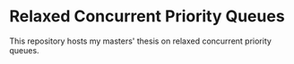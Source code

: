 Relaxed Concurrent Priority Queues
==================================

This repository hosts my masters' thesis on relaxed concurrent priority queues.